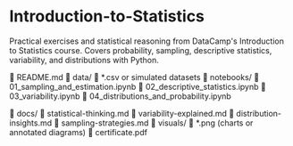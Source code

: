 # Introduction-to-Statistics
Practical exercises and statistical reasoning from DataCamp's Introduction to Statistics course. Covers probability, sampling, descriptive statistics, variability, and distributions with Python.

🔹 README.md
🔹 data/
🔸 *.csv or simulated datasets
🔹 notebooks/
🔸 01_sampling_and_estimation.ipynb
🔸 02_descriptive_statistics.ipynb
🔸 03_variability.ipynb
🔸 04_distributions_and_probability.ipynb

🔹 docs/
🔸 statistical-thinking.md
🔸 variability-explained.md
🔸 distribution-insights.md
🔸 sampling-strategies.md
🔹 visuals/
🔸 *.png (charts or annotated diagrams)
🔹 certificate.pdf

